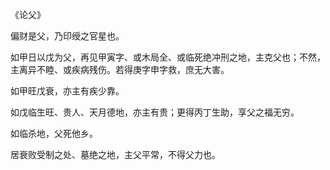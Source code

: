 《论父》

偏财是父，乃印绶之官星也。

如甲日以戊为父，再见甲寅字、或木局全、或临死绝冲刑之地，主克父也；不然，主离异不睦、或疾病残伤。若得庚字申字救，庶无大害。

如甲旺戊衰，亦主有疾少靠。

如戊临生旺、贵人、天月德地，亦主有贵；更得丙丁生助，享父之福无穷。

如临杀地，父死他乡。

居衰败受制之处、墓绝之地，主父平常，不得父力也。

